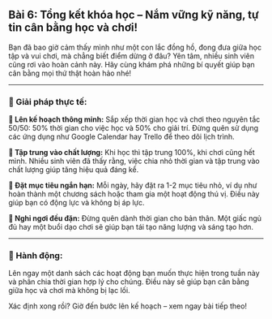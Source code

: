 ## Bài 6: Tổng kết khóa học – Nắm vững kỹ năng, tự tin cân bằng học và chơi!

Bạn đã bao giờ cảm thấy mình như một con lắc đồng hồ, đong đưa giữa học tập và vui chơi, mà chẳng biết điểm dừng ở đâu? Yên tâm, nhiều sinh viên cũng rơi vào hoàn cảnh này. Hãy cùng khám phá những bí quyết giúp bạn cân bằng mọi thứ thật hoàn hảo nhé!

---

### 📌 Giải pháp thực tế:

**🔹 Lên kế hoạch thông minh:**
Sắp xếp thời gian học và chơi theo nguyên tắc 50/50: 50% thời gian cho việc học và 50% cho giải trí. Đừng quên sử dụng các ứng dụng như Google Calendar hay Trello để theo dõi lịch trình.

**🔹 Tập trung vào chất lượng:**
Khi học thì tập trung 100%, khi chơi cũng hết mình. Nhiều sinh viên đã thấy rằng, việc chia nhỏ thời gian và tập trung vào chất lượng giúp tăng hiệu quả đáng kể.

**🔹 Đặt mục tiêu ngắn hạn:**
Mỗi ngày, hãy đặt ra 1-2 mục tiêu nhỏ, ví dụ như hoàn thành một chương sách hoặc tham gia một hoạt động thú vị. Điều này giúp bạn có động lực và không bị áp lực.

**🔹 Nghỉ ngơi đều đặn:**
Đừng quên dành thời gian cho bản thân. Một giấc ngủ đủ hay một buổi dạo chơi sẽ giúp bạn tái tạo năng lượng và sáng tạo hơn.

---

### 🚀 Hành động:

Lên ngay một danh sách các hoạt động bạn muốn thực hiện trong tuần này và phân chia thời gian hợp lý cho chúng. Điều này sẽ giúp bạn cân bằng giữa học và chơi mà không bị lạc lối.

Xác định xong rồi? Giờ đến bước lên kế hoạch – xem ngay bài tiếp theo!